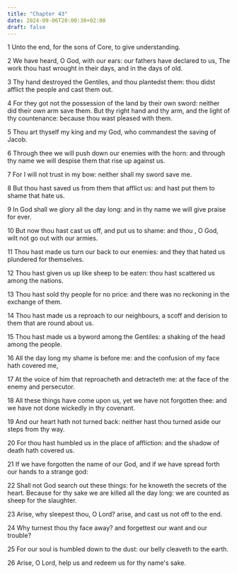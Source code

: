 ```yaml
---
title: "Chapter 43"
date: 2024-09-06T20:00:30+02:00
draft: false
---
```



1 Unto the end, for the sons of Core, to give understanding.

2 We have heard, O God, with our ears: our fathers have declared to us, The work thou hast wrought in their days, and in the days of old.

3 Thy hand destroyed the Gentiles, and thou plantedst them: thou didst afflict the people and cast them out.

4 For they got not the possession of the land by their own sword: neither did their own arm save them. But thy right hand and thy arm, and the light of thy countenance: because thou wast pleased with them.

5 Thou art thyself my king and my God, who commandest the saving of Jacob.

6 Through thee we will push down our enemies with the horn: and through thy name we will despise them that rise up against us.

7 For I will not trust in my bow: neither shall my sword save me.

8 But thou hast saved us from them that afflict us: and hast put them to shame that hate us.

9 In God shall we glory all the day long: and in thy name we will give praise for ever.

10 But now thou hast cast us off, and put us to shame: and thou , O God, wilt not go out with our armies.

11 Thou hast made us turn our back to our enemies: and they that hated us plundered for themselves.

12 Thou hast given us up like sheep to be eaten: thou hast scattered us among the nations.

13 Thou hast sold thy people for no price: and there was no reckoning in the exchange of them.

14 Thou hast made us a reproach to our neighbours, a scoff and derision to them that are round about us.

15 Thou hast made us a byword among the Gentiles: a shaking of the head among the people.

16 All the day long my shame is before me: and the confusion of my face hath covered me,

17 At the voice of him that reproacheth and detracteth me: at the face of the enemy and persecutor.

18 All these things have come upon us, yet we have not forgotten thee: and we have not done wickedly in thy covenant.

19 And our heart hath not turned back: neither hast thou turned aside our steps from thy way.

20 For thou hast humbled us in the place of affliction: and the shadow of death hath covered us.

21 If we have forgotten the name of our God, and if we have spread forth our hands to a strange god:

22 Shall not God search out these things: for he knoweth the secrets of the heart. Because for thy sake we are killed all the day long: we are counted as sheep for the slaughter.

23 Arise, why sleepest thou, O Lord? arise, and cast us not off to the end.

24 Why turnest thou thy face away? and forgettest our want and our trouble?

25 For our soul is humbled down to the dust: our belly cleaveth to the earth.

26 Arise, O Lord, help us and redeem us for thy name's sake.


